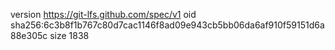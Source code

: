 version https://git-lfs.github.com/spec/v1
oid sha256:6c3b8f1b767c80d7cac1146f8ad09e943cb5bb06da6af910f59151d6a88e305c
size 1838
